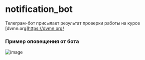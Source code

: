 # notification_bot

Телеграм-бот присылает результат проверки работы на курсе [dvmn.org]https://dvmn.org/

### Пример оповещения от бота
![image](https://user-images.githubusercontent.com/52741545/124275072-b2471d80-db4a-11eb-9905-dc06dbf0317a.png)

